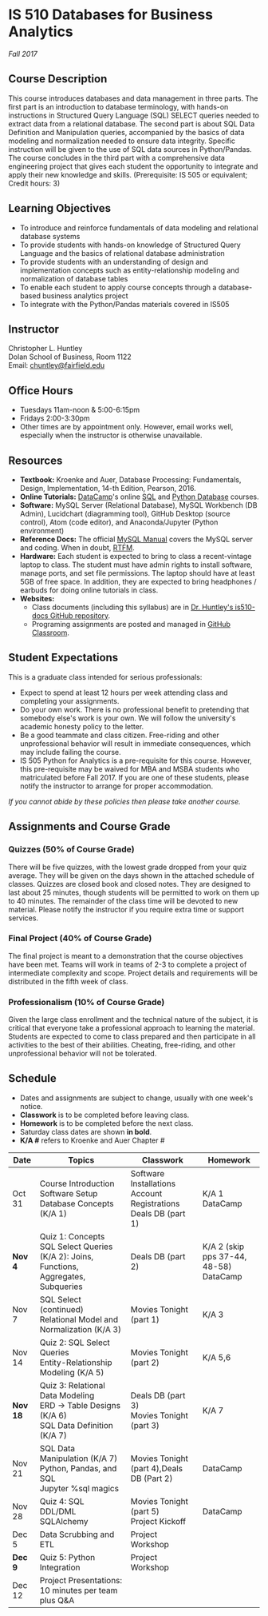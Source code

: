 # IS 510 Databases for Business Analytics
*Fall 2017*
## Course Description
This course introduces databases and data management in three parts. The first part is an introduction to database terminology, with hands-on instructions in Structured Query Language (SQL) SELECT queries needed to extract data from a relational database.
The second part is about SQL Data Definition and Manipulation queries, accompanied by the basics of data modeling and normalization needed to ensure data integrity. Specific instruction will be given to the use of SQL data sources in Python/Pandas. The course concludes in the third part with a comprehensive data engineering project that gives each student the opportunity to integrate and apply their new knowledge and skills. (Prerequisite: IS 505 or equivalent; Credit hours: 3)

## Learning Objectives

* To introduce and reinforce fundamentals of data modeling and relational database systems
* To provide students with hands-on knowledge of Structured Query Language and the basics of relational database administration
* To provide students with an understanding of design and implementation concepts such as entity-relationship modeling and normalization of database tables
* To enable each student to apply course concepts through a database-based business analytics project
* To integrate with the Python/Pandas materials covered in IS505


## Instructor
Christopher L. Huntley  
Dolan School of Business, Room 1122  
Email: chuntley@fairfield.edu  

## Office Hours
  * Tuesdays 11am-noon & 5:00-6:15pm
  * Fridays 2:00-3:30pm  
  * Other times are by appointment only. However, email works well, especially when the instructor is otherwise unavailable.

## Resources
* **Textbook:** Kroenke and Auer, Database Processing: Fundamentals, Design, Implementation, 14-th Edition, Pearson, 2016.
* **Online Tutorials:** [DataCamp](https://www.datacamp.com)'s online [SQL](https://www.datacamp.com/courses/intro-to-sql-for-data-science) and [Python Database](https://www.datacamp.com/courses/introduction-to-relational-databases-in-python) courses.
* **Software:** MySQL Server (Relational Database), MySQL Workbench (DB Admin), Lucidchart (diagramming tool), GitHub Desktop (source control), Atom (code editor), and Anaconda/Jupyter (Python environment)
* **Reference Docs:** The official [MySQL Manual](https://dev.mysql.com/doc/refman/5.7/en) covers the MySQL server and coding. When in doubt, [RTFM](https://en.wikipedia.org/wiki/RTFM).
* **Hardware:** Each student is expected to bring to class a recent-vintage laptop to class. The student must have admin rights to install software, manage ports, and set file permissions. The laptop should have at least 5GB of free space. In addition, they are expected to bring headphones / earbuds for doing online tutorials in class.
* **Websites:**  
    * Class documents (including this syllabus) are in [Dr. Huntley's is510-docs GitHub repository](https://github.com/christopherhuntley/is510-docs).
    * Programing assignments are posted and managed in [GitHub Classroom](https://classroom.github.com/classrooms/32963627-is510-databases-for-analytics-fall-2017).

## Student Expectations
This is a graduate class intended for serious professionals:
* Expect to spend at least 12 hours per week attending class and completing your assignments.
* Do your own work. There is no professional benefit to pretending that somebody else's work is your own. We will follow the university's academic honesty policy to the letter.
* Be a good teammate and class citizen. Free-riding and other unprofessional behavior will result in immediate consequences, which may include failing the course.
* IS 505 Python for Analytics is a pre-requisite for this course. However, this pre-requisite may be waived for MBA and MSBA students who matriculated before Fall 2017. If you are one of these students, please notify the instructor to arrange for proper accommodation.

*If you cannot abide by these policies then please take another course.*

## Assignments and Course Grade
### Quizzes (50% of Course Grade)
There will be five quizzes, with the lowest grade dropped from your quiz average. They will be given on the days shown in the attached schedule of classes. Quizzes are closed book and closed notes. They are designed to last about 25 minutes, though students will be permitted to work on them up to 40 minutes. The remainder of the class time will be devoted to new material. Please notify the instructor if you require extra time or support services.  
### Final Project (40% of Course Grade)
The final project is meant to a demonstration that the course objectives have been met. Teams will work in teams of 2-3 to complete a project of intermediate complexity and scope. Project details and requirements will be distributed in the fifth week of class.
### Professionalism (10% of Course Grade)
Given the large class enrollment and the technical nature of the subject, it is critical that everyone take a professional approach to learning the material. Students are expected to come to class prepared and then participate in all activities to the best of their abilities. Cheating, free-riding, and other unprofessional behavior will not be tolerated.   

## Schedule
* Dates and assignments are subject to change, usually with one week's notice.
* **Classwork** is to be completed before leaving class.
* **Homework** is to be completed before the next class.
* Saturday class dates are shown **in bold**.
* **K/A #** refers to Kroenke and Auer Chapter #

| Date | Topics          | Classwork | Homework |
|------|-----------------|-----------|----------|
|Oct 31|Course Introduction<br>Software Setup<br>Database Concepts (K/A 1)|Software Installations<br>Account Registrations<br>Deals DB (part 1)|K/A 1<br>DataCamp|
|**Nov 4**|Quiz 1: Concepts<br>SQL Select Queries (K/A 2): Joins, Functions, Aggregates, Subqueries|Deals DB (part 2)|K/A 2 (skip pps 37-44, 48-58)<br>DataCamp|
|Nov 7| SQL Select (continued)<br>Relational Model and Normalization (K/A 3)|Movies Tonight (part 1)|K/A 3|
|Nov 14|Quiz 2: SQL Select Queries<br>Entity-Relationship Modeling (K/A 5)|Movies Tonight (part 2)|K/A 5,6|
|**Nov 18**|Quiz 3: Relational Data Modeling<br>ERD → Table Designs (K/A 6)<br>SQL Data Definition (K/A 7)|Deals DB (part 3)<br>Movies Tonight (part 3)|K/A 7|
|Nov 21|SQL Data Manipulation (K/A 7)<br>Python, Pandas, and SQL<br>Jupyter %sql magics|Movies Tonight (part 4),Deals DB (Part 2)|DataCamp|
|Nov 28|Quiz 4: SQL DDL/DML<br>SQLAlchemy|Movies Tonight (part 5)<br>Project Kickoff|DataCamp|
|Dec 5|Data Scrubbing and ETL|Project Workshop| |
|**Dec 9**|Quiz 5: Python Integration|Project Workshop| |
|Dec 12|Project Presentations: 10 minutes per team plus Q&A|||
